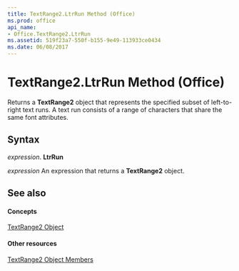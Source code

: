 ```yaml
---
title: TextRange2.LtrRun Method (Office)
ms.prod: office
api_name:
- Office.TextRange2.LtrRun
ms.assetid: 519f23a7-550f-b155-9e49-113933ce0434
ms.date: 06/08/2017
---
```



# TextRange2.LtrRun Method (Office)

Returns a **TextRange2** object that represents the specified subset of left-to-right text runs. A text run consists of a range of characters that share the same font attributes.


## Syntax

 _expression_. **LtrRun**

 _expression_ An expression that returns a **TextRange2** object.


## See also


#### Concepts


[TextRange2 Object](textrange2-object-office.md)
#### Other resources


[TextRange2 Object Members](textrange2-members-office.md)


